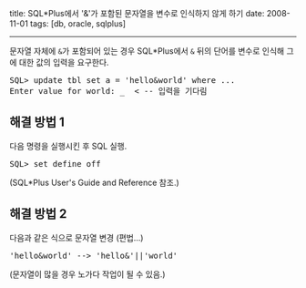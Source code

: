 title: SQL*Plus에서 '&'가 포함된 문자열을 변수로 인식하지 않게 하기
date: 2008-11-01
tags: [db, oracle, sqlplus]

---
문자열 자체에 `&`가 포함되어 있는 경우 SQL*Plus에서 `&` 뒤의 단어를 변수로 인식해 그에 대한 값의 입력을 요구한다.
<!--more-->

<pre class="console">
SQL> update tbl set a = 'hello&world' where ...
Enter value for world: _  < -- 입력을 기다림
</pre>

## 해결 방법 1
다음 명령을 실행시킨 후 SQL 실행.

<pre class="console">
SQL> set define off
</pre>

(SQL*Plus User's Guide and Reference 참조.)

## 해결 방법 2
다음과 같은 식으로 문자열 변경 (편법...)

<pre class="console">
'hello&world' --> 'hello&'||'world'
</pre>

(문자열이 많을 경우 노가다 작업이 될 수 있음.)
